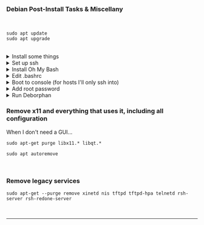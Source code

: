 
### Debian Post-Install Tasks & Miscellany
<br>

```
sudo apt update
sudo apt upgrade
```
<br>

<details>
  <summary>Install some things</summary>
<br>

```
sudo apt -y install curl openssh-server ii git figlet tldr neofetch deborphan aptitude htop
```
<br>

<br>
Install Github CLI
<br><br>

```
type -p curl >/dev/null || (sudo apt update && sudo apt install curl -y)
curl -fsSL https://cli.github.com/packages/githubcli-archive-keyring.gpg | sudo dd of=/usr/share/keyrings/githubcli-archive-keyring.gpg \
&& sudo chmod go+r /usr/share/keyrings/githubcli-archive-keyring.gpg \
&& echo "deb [arch=$(dpkg --print-architecture) signed-by=/usr/share/keyrings/githubcli-archive-keyring.gpg] https://cli.github.com/packages stable main" | sudo tee /etc/apt/sources.list.d/github-cli.list > /dev/null \
&& sudo apt update \
&& sudo apt install gh -y
```

</details>

<details>
  <summary>Set up ssh</summary>

<br>
Enable and start sshd at boot time:
<br>

`sudo systemctl enable ssh.service`

<br>
Confirm sshd is enabled at boot time:
<br>

`sudo systemctl is-enabled ssh.service`

<br>
Check server status:
<br>

`sudo service ssh status`

<br>
Start sshd:
<br>

`sudo systemctl start ssh.service`

<br>
Restart the server:
<br>

`sudo systemctl restart ssh.service`

<br>
Show ip address:
<br>

`ip a | grep "inet "﻿`

</details>

<details>
  <summary>Install Oh My Bash</summary>
<br>

```
bash -c "$(curl -fsSL https://raw.githubusercontent.com/ohmybash/oh-my-bash/master/tools/install.sh)"
```

</details>

<details>
  <summary>Edit .bashrc</summary>
<br>

_If  starting from scratch this was created by oh-my-bash. If the file already existed omb backed it up and replaced it._
<br>

Change the theme to `Zork`

Add the following alias near the bottom:
```
alias update='sudo apt update && sudo apt -o Dpkg::Options::="--force-confdef" dist-upgrade -y && sudo apt autoremove -y && if sudo test -f /var/run/reboot-required; then read -p "A reboot is required to finish installing updates. Press [ENTER] to reboot now, or [CTRL+C] to cancel and reboot later." && sudo reboot; else echo "A reboot is not required. Exiting..."; fi'
```
<br>

Then this, replacing \<TEXT> with whatever you would like FIGlet to display:

```
echo "$(tput bold)$(tput setaf 3)"
figlet <TEXT>
```
<br>

And finally, add `neofetch` at the bottom
<br>

Reload `.bashrc`:

`source .bashrc`
<br>

</details>

<details>
  <summary>Boot to console (for hosts I'll only ssh into)</summary>

<br>
Backup the configuration file:

`sudo cp -n /etc/default/grub /etc/default/grub.backup`

<br>
Edit the configuration file:

`sudo nano /etc/default/grub`

<br>
Comment out:

`GRUB_CMDLINE_LINUX_DEFAULT="quiet splash"`

<br>
Change GRUB_CMDLINE_LINUX "" to:

`GRUB_CMDLINE_LINUX="text"`

<br>
Uncomment:

`GRUB_TERMINAL="console"`

<br>
Save the file and apply changes:

`sudo update-grub`

<br>
And finally:

`sudo systemctl set-default multi-user.target`

</details>

<details>
  <summary>Add root password</summary>
<br>

Switch to root and add a password:

```
sudo -i
passwd
```
<br>

To switch to the root shell

 `su -`
<br>

</details>

<details>
  <summary>Run Deborphan</summary>
<br>

Deborphan finds "orphaned" packages on your system. It determines which packages have no other packages depending on their installation and shows you a list of these packages. It is most useful when finding libraries, but it can be used on packages in all sections.
<br>

Start out with a dry run:

```
deborphan --guess-all
```
<br>

Remove unnecessary data packages:

```
sudo deborphan --guess-data | xargs sudo aptitude -y purge
```
<br>

Delete unnecessary libraries:

```
sudo deborphan | xargs sudo apt-get -y remove --purge
```
<br>

</details>

### Remove x11 and everything that uses it, including all configuration
When I don't need a GUI...
<br>

```
sudo apt-get purge libx11.* libqt.*
```

```
sudo apt autoremove
```
<br>

### Remove legacy services

```
sudo apt-get --purge remove xinetd nis tftpd tftpd-hpa telnetd rsh-server rsh-redone-server
```
<br>

---
